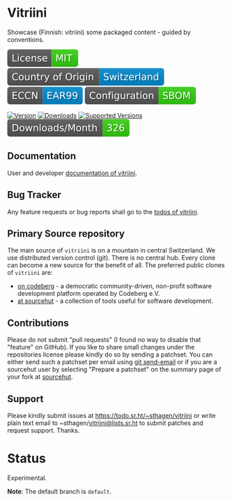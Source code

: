 # Vitriini

Showcase (Finnish: vitriini) some packaged content - guided by conventions.

[![License](docs/badges/license-spdx-mit.svg)](https://git.sr.ht/~sthagen/vitriini/tree/default/item/LICENSE)
[![Country of Origin](docs/badges/country-of-origin-name-switzerland-neutral.svg)](https://git.sr.ht/~sthagen/vitriini/tree/default/item/COUNTRY-OF-ORIGIN)
[![Export Classification Control Number (ECCN)](docs/badges/export-control-classification-number_eccn-ear99-neutral.svg)](https://git.sr.ht/~sthagen/vitriini/tree/default/item/EXPORT-CONTROL-CLASSIFICATION-NUMBER)
[![Configuration](docs/badges/configuration-sbom.svg)](https://git.sr.ht/~sthagen/vitriini/tree/default/item/docs/third-party/README.md)

[![Version](https://img.shields.io/pypi/v/vitriini.svg?style=flat)](https://pypi.python.org/pypi/vitriini/)
[![Downloads](https://static.pepy.tech/badge/vitriini/month)](https://pepy.tech/project/vitriini)
[![Supported Versions](https://img.shields.io/pypi/pyversions/vitriini.svg?style=flat)](https://pypi.python.org/pypi/vitriini/)
[![Maintenance Status](docs/badges/downloads-per-month.svg)](https://git.sr.ht/~sthagen/vitriini/log)

## Documentation

User and developer [documentation of vitriini](https://codes.dilettant.life/docs/vitriini).

## Bug Tracker

Any feature requests or bug reports shall go to the [todos of vitriini](https://todo.sr.ht/~sthagen/vitriini).

## Primary Source repository

The main source of `vitriini` is on a mountain in central Switzerland.
We use distributed version control (git).
There is no central hub.
Every clone can become a new source for the benefit of all.
The preferred public clones of `vitriini` are:

* [on codeberg](https://codeberg.org/sthagen/vitriini) - a democratic community-driven, non-profit software development platform operated by Codeberg e.V.
* [at sourcehut](https://git.sr.ht/~sthagen/vitriini) - a collection of tools useful for software development.

## Contributions

Please do not submit "pull requests" (I found no way to disable that "feature" on GitHub).
If you like to share small changes under the repositories license please kindly do so by sending a patchset.
You can either send such a patchset per email using [git send-email](https://git-send-email.io) or 
if you are a sourcehut user by selecting "Prepare a patchset" on the summary page of your fork at [sourcehut](https://git.sr.ht/).

## Support

Please kindly submit issues at https://todo.sr.ht/~sthagen/vitriini or write plain text email to ~sthagen/vitriini@lists.sr.ht to submit patches and request support. Thanks.

# Status

Experimental.

**Note**: The default branch is `default`.
